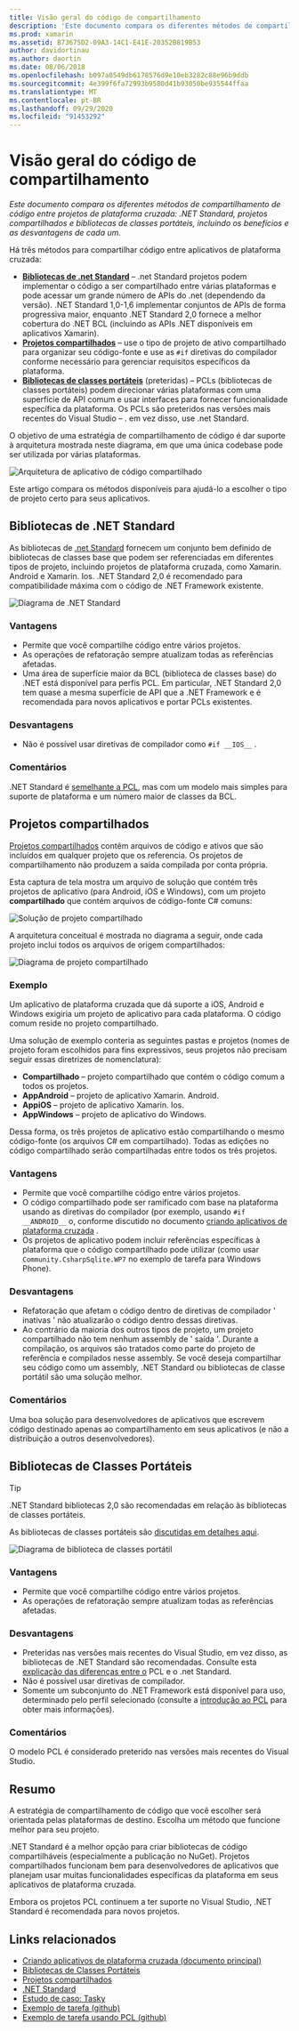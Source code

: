 ```yaml
---
title: Visão geral do código de compartilhamento
description: 'Este documento compara os diferentes métodos de compartilhamento de código entre projetos de plataforma cruzada: projetos compartilhados, bibliotecas de classes portáteis e .NET Standard, incluindo os benefícios e as desvantagens de cada um.'
ms.prod: xamarin
ms.assetid: B73675D2-09A3-14C1-E41E-20352B819B53
author: davidortinau
ms.author: daortin
ms.date: 08/06/2018
ms.openlocfilehash: b097a0549db6178576d9e10eb3282c88e96b9ddb
ms.sourcegitcommit: 4e399f6fa72993b9580d41b93050be935544ffaa
ms.translationtype: MT
ms.contentlocale: pt-BR
ms.lasthandoff: 09/29/2020
ms.locfileid: "91453292"
---
```

# <a name="sharing-code-overview"></a>Visão geral do código de compartilhamento

_Este documento compara os diferentes métodos de compartilhamento de código entre projetos de plataforma cruzada: .NET Standard, projetos compartilhados e bibliotecas de classes portáteis, incluindo os benefícios e as desvantagens de cada um._

Há três métodos para compartilhar código entre aplicativos de plataforma cruzada:

- [**Bibliotecas de .net Standard**](#Net_Standard) – .net Standard projetos podem implementar o código a ser compartilhado entre várias plataformas e pode acessar um grande número de APIs do .net (dependendo da versão). .NET Standard 1,0-1,6 implementar conjuntos de APIs de forma progressiva maior, enquanto .NET Standard 2,0 fornece a melhor cobertura do .NET BCL (incluindo as APIs .NET disponíveis em aplicativos Xamarin).
- [**Projetos compartilhados**](#Shared_Projects) – use o tipo de projeto de ativo compartilhado para organizar seu código-fonte e use as `#if` diretivas do compilador conforme necessário para gerenciar requisitos específicos da plataforma.
- [**Bibliotecas de classes portáteis**](#Portable_Class_Libraries) (preteridas) – PCLs (bibliotecas de classes portáteis) podem direcionar várias plataformas com uma superfície de API comum e usar interfaces para fornecer funcionalidade específica da plataforma. Os PCLs são preteridos nas versões mais recentes do Visual Studio &ndash; . em vez disso, use .net Standard.

O objetivo de uma estratégia de compartilhamento de código é dar suporte à arquitetura mostrada neste diagrama, em que uma única codebase pode ser utilizada por várias plataformas.

 ![Arquitetura de aplicativo de código compartilhado](code-sharing-images/conceptualarchitecture.png "Arquitetura de aplicativo de código compartilhado")

Este artigo compara os métodos disponíveis para ajudá-lo a escolher o tipo de projeto certo para seus aplicativos.

<a name="Net_Standard"></a>

## <a name="net-standard-libraries"></a>Bibliotecas de .NET Standard

As bibliotecas de [.net Standard](~/cross-platform/app-fundamentals/net-standard.md) fornecem um conjunto bem definido de bibliotecas de classes base que podem ser referenciadas em diferentes tipos de projeto, incluindo projetos de plataforma cruzada, como Xamarin. Android e Xamarin. Ios. .NET Standard 2,0 é recomendado para compatibilidade máxima com o código de .NET Framework existente.

![Diagrama de .NET Standard](code-sharing-images/netstandard.png "Diagrama de .NET Standard")

### <a name="benefits"></a>Vantagens

- Permite que você compartilhe código entre vários projetos.
- As operações de refatoração sempre atualizam todas as referências afetadas.
- Uma área de superfície maior da BCL (biblioteca de classes base) do .NET está disponível para perfis PCL. Em particular, .NET Standard 2,0 tem quase a mesma superfície de API que a .NET Framework e é recomendada para novos aplicativos e portar PCLs existentes.

### <a name="disadvantages"></a>Desvantagens

- Não é possível usar diretivas de compilador como `#if __IOS__` .

### <a name="remarks"></a>Comentários

.NET Standard é [semelhante a PCL](/dotnet/standard/net-standard#comparison-to-portable-class-libraries), mas com um modelo mais simples para suporte de plataforma e um número maior de classes da BCL.

<a name="Shared_Projects"></a>

## <a name="shared-projects"></a>Projetos compartilhados

[Projetos compartilhados](~/cross-platform/app-fundamentals/shared-projects.md) contêm arquivos de código e ativos que são incluídos em qualquer projeto que os referencia. Os projetos de compartilhamento não produzem a saída compilada por conta própria.

Esta captura de tela mostra um arquivo de solução que contém três projetos de aplicativo (para Android, iOS e Windows), com um projeto **compartilhado** que contém arquivos de código-fonte C# comuns:

![Solução de projeto compartilhado](code-sharing-images/sharedsolution.png "Solução de projeto compartilhado")

A arquitetura conceitual é mostrada no diagrama a seguir, onde cada projeto inclui todos os arquivos de origem compartilhados:

![Diagrama de projeto compartilhado](code-sharing-images/sharedassetproject.png "Diagrama de projeto compartilhado")

### <a name="example"></a>Exemplo

Um aplicativo de plataforma cruzada que dá suporte a iOS, Android e Windows exigiria um projeto de aplicativo para cada plataforma. O código comum reside no projeto compartilhado.

Uma solução de exemplo conteria as seguintes pastas e projetos (nomes de projeto foram escolhidos para fins expressivos, seus projetos não precisam seguir essas diretrizes de nomenclatura):

- **Compartilhado** – projeto compartilhado que contém o código comum a todos os projetos.
- **AppAndroid** – projeto de aplicativo Xamarin. Android.
- **AppiOS** – projeto de aplicativo Xamarin. Ios.
- **AppWindows** – projeto de aplicativo do Windows.

Dessa forma, os três projetos de aplicativo estão compartilhando o mesmo código-fonte (os arquivos C# em compartilhado). Todas as edições no código compartilhado serão compartilhadas entre todos os três projetos.

### <a name="benefits"></a>Vantagens

- Permite que você compartilhe código entre vários projetos.
- O código compartilhado pode ser ramificado com base na plataforma usando as diretivas do compilador (por exemplo, usando  `#if __ANDROID__` o, conforme discutido no documento  [criando aplicativos de plataforma cruzada](~/cross-platform/app-fundamentals/building-cross-platform-applications/index.md) .
- Os projetos de aplicativo podem incluir referências específicas à plataforma que o código compartilhado pode utilizar (como usar  `Community.CsharpSqlite.WP7` no exemplo de tarefa para Windows Phone).

### <a name="disadvantages"></a>Desvantagens

- Refatoração que afetam o código dentro de diretivas de compilador ' inativas ' não atualizarão o código dentro dessas diretivas.
- Ao contrário da maioria dos outros tipos de projeto, um projeto compartilhado não tem nenhum assembly de ' saída '. Durante a compilação, os arquivos são tratados como parte do projeto de referência e compilados nesse assembly. Se você deseja compartilhar seu código como um assembly, .NET Standard ou bibliotecas de classe portátil são uma solução melhor.

<a name="Shared_Remarks"></a>

### <a name="remarks"></a>Comentários

Uma boa solução para desenvolvedores de aplicativos que escrevem código destinado apenas ao compartilhamento em seus aplicativos (e não a distribuição a outros desenvolvedores).

<a name="Portable_Class_Libraries"></a>

## <a name="portable-class-libraries"></a>Bibliotecas de Classes Portáteis

> [!TIP]
> .NET Standard bibliotecas 2,0 são recomendadas em relação às bibliotecas de classes portáteis.

As bibliotecas de classes portáteis são [discutidas em detalhes aqui](~/cross-platform/app-fundamentals/pcl.md).

![Diagrama de biblioteca de classes portátil](code-sharing-images/portableclasslibrary.png "Diagrama de biblioteca de classes portátil")

### <a name="benefits"></a>Vantagens

- Permite que você compartilhe código entre vários projetos.
- As operações de refatoração sempre atualizam todas as referências afetadas.

### <a name="disadvantages"></a>Desvantagens

- Preteridas nas versões mais recentes do Visual Studio, em vez disso, as bibliotecas de .NET Standard são recomendadas. Consulte esta [explicação das diferenças entre o](/dotnet/standard/net-standard#comparison-to-portable-class-libraries) PCL e o .net Standard.
- Não é possível usar diretivas de compilador.
- Somente um subconjunto do .NET Framework está disponível para uso, determinado pelo perfil selecionado (consulte a  [introdução ao PCL](~/cross-platform/app-fundamentals/pcl.md) para obter mais informações).

### <a name="remarks"></a>Comentários

O modelo PCL é considerado preterido nas versões mais recentes do Visual Studio.

## <a name="summary"></a>Resumo

A estratégia de compartilhamento de código que você escolher será orientada pelas plataformas de destino. Escolha um método que funcione melhor para seu projeto.

.NET Standard é a melhor opção para criar bibliotecas de código compartilháveis (especialmente a publicação no NuGet). Projetos compartilhados funcionam bem para desenvolvedores de aplicativos que planejam usar muitas funcionalidades específicas da plataforma em seus aplicativos de plataforma cruzada.

Embora os projetos PCL continuem a ter suporte no Visual Studio, .NET Standard é recomendada para novos projetos.

## <a name="related-links"></a>Links relacionados

- [Criando aplicativos de plataforma cruzada (documento principal)](~/cross-platform/app-fundamentals/building-cross-platform-applications/index.md)
- [Bibliotecas de Classes Portáteis](~/cross-platform/app-fundamentals/pcl.md)
- [Projetos compartilhados](~/cross-platform/app-fundamentals/shared-projects.md)
- [.NET Standard](~/cross-platform/app-fundamentals/net-standard.md)
- [Estudo de caso: Tasky](~/cross-platform/app-fundamentals/building-cross-platform-applications/case-study-tasky.md)
- [Exemplo de tarefa (github)](https://github.com/xamarin/mobile-samples/tree/master/Tasky)
- [Exemplo de tarefa usando PCL (github)](https://github.com/xamarin/mobile-samples/tree/master/TaskyPortable)